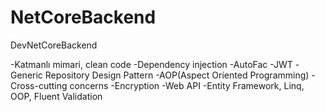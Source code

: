 # NetCoreBackend
 DevNetCoreBackend

 -Katmanlı mimari, clean code
 -Dependency injection
 -AutoFac
 -JWT
 -Generic Repository Design Pattern
 -AOP(Aspect Oriented Programming)
 -Cross-cutting concerns
 -Encryption
 -Web API
 -Entity Framework, Linq, OOP, Fluent Validation
 
